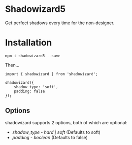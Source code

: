 # Shadowizard5
 Get perfect shadows every time for the non-designer.

# Installation

`npm i shadowizard5 --save`

Then...

```
import { shadowizard } from 'shadowizard';

shadowizard({
    shadow_type: 'soft',
    padding: false
});
```

## Options

shadowizard supports 2 options, both of which are optional:
* *shadow_type* - _hard | soft_ (Defaults to soft)
* *padding* - _boolean_ (Defaults to false)
